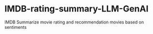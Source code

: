 # IMDB-rating-summary-LLM-GenAI
IMDB Summarize movie rating and recommendation movies based on sentiments
